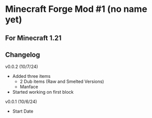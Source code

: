# Minecraft Forge Mod #1 (no name yet)
## For Minecraft 1.21

## Changelog

v0.0.2 (10/7/24)
* Added three items
  * 2 Dub items (Raw and Smelted Versions)
  * Manface
* Started working on first block

v0.0.1 (10/6/24)
* Start Date


